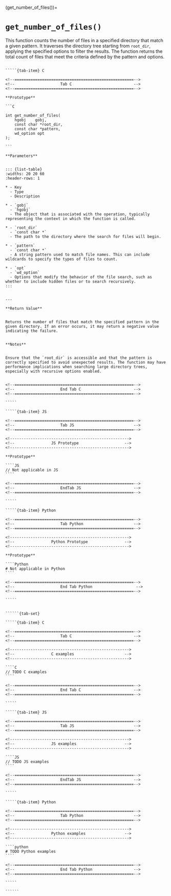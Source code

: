 <!-- ============================================================== -->
(get_number_of_files())=
# `get_number_of_files()`
<!-- ============================================================== -->


This function counts the number of files in a specified directory that match a given pattern. It traverses the directory tree starting from `root_dir`, applying the specified options to filter the results. The function returns the total count of files that meet the criteria defined by the pattern and options.


<!------------------------------------------------------------>
<!--                    Prototypes                          -->
<!------------------------------------------------------------>

``````{tab-set}

`````{tab-item} C

<!--====================================================-->
<!--                    Tab C                           -->
<!--====================================================-->

**Prototype**

```C

int get_number_of_files(
    hgobj    gobj,
    const char *root_dir,
    const char *pattern,
    wd_option opt
);

```

**Parameters**


::: {list-table}
:widths: 20 20 60
:header-rows: 1

* - Key
  - Type
  - Description

* - `gobj`
  - `hgobj`
  - The object that is associated with the operation, typically representing the context in which the function is called.

* - `root_dir`
  - `const char *`
  - The path to the directory where the search for files will begin.

* - `pattern`
  - `const char *`
  - A string pattern used to match file names. This can include wildcards to specify the types of files to count.

* - `opt`
  - `wd_option`
  - Options that modify the behavior of the file search, such as whether to include hidden files or to search recursively.
:::


---

**Return Value**


Returns the number of files that match the specified pattern in the given directory. If an error occurs, it may return a negative value indicating the failure.


**Notes**


Ensure that the `root_dir` is accessible and that the pattern is correctly specified to avoid unexpected results. The function may have performance implications when searching large directory trees, especially with recursive options enabled.


<!--====================================================-->
<!--                    End Tab C                       -->
<!--====================================================-->

`````

`````{tab-item} JS

<!--====================================================-->
<!--                    Tab JS                          -->
<!--====================================================-->

<!---------------------------------------------------->
<!--                JS Prototype                    -->
<!---------------------------------------------------->

**Prototype**

````JS
// Not applicable in JS
````

<!--====================================================-->
<!--                    EndTab JS                       -->
<!--====================================================-->

`````

`````{tab-item} Python

<!--====================================================-->
<!--                    Tab Python                      -->
<!--====================================================-->

<!---------------------------------------------------->
<!--                Python Prototype                -->
<!---------------------------------------------------->

**Prototype**

````Python
# Not applicable in Python
````

<!--====================================================-->
<!--                    End Tab Python                   -->
<!--====================================================-->

`````

``````

<!------------------------------------------------------------>
<!--                    Examples                            -->
<!------------------------------------------------------------>

```````{dropdown} Examples

``````{tab-set}

`````{tab-item} C

<!--====================================================-->
<!--                    Tab C                           -->
<!--====================================================-->

<!---------------------------------------------------->
<!--                C examples                      -->
<!---------------------------------------------------->

````C
// TODO C examples
````

<!--====================================================-->
<!--                    End Tab C                       -->
<!--====================================================-->

`````

`````{tab-item} JS

<!--====================================================-->
<!--                    Tab JS                          -->
<!--====================================================-->

<!---------------------------------------------------->
<!--                JS examples                     -->
<!---------------------------------------------------->

````JS
// TODO JS examples
````

<!--====================================================-->
<!--                    EndTab JS                       -->
<!--====================================================-->

`````

`````{tab-item} Python

<!--====================================================-->
<!--                    Tab Python                      -->
<!--====================================================-->

<!---------------------------------------------------->
<!--                Python examples                 -->
<!---------------------------------------------------->

````python
# TODO Python examples
````

<!--====================================================-->
<!--                    End Tab Python                  -->
<!--====================================================-->

`````

``````

```````

